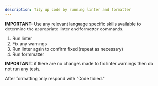 ```yaml
---
description: Tidy up code by running linter and formatter
---
```


**IMPORTANT:** Use any relevant language specific skills available to determine the appropriate linter and formatter commands.

1. Run linter
2. Fix any warnings
3. Run linter again to confirm fixed (repeat as necessary)
4. Run formmatter

**IMPORTANT:** if there are no changes made to fix linter warnings then do not run any tests.

After formatting only respond with "Code tidied."
